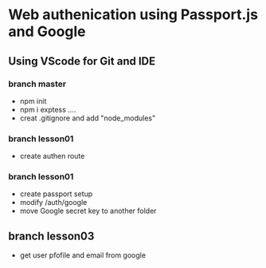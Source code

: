 # Web authenication using Passport.js and Google
## Using VScode for Git and IDE

### branch master
* npm init
* npm i exptess ....
* creat .gitignore and add "node_modules"

### branch lesson01
* create authen route

### branch lesson01
* create passport setup
* modify /auth/google
* move Google secret key to another folder

## branch lesson03
* get user pfofile and email from google